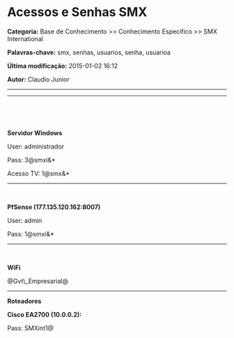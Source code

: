 # Acessos e Senhas SMX

**Categoria:** Base de Conhecimento >> Conhecimento Especifico >> SMX International

**Palavras-chave:** smx, senhas, usuarios, senha, usuarioa

**Última modificação:** 2015-01-02 16:12

**Autor:** Claudio Junior

---

<hr />
<p> </p>
<p> </p>
<p><strong>Servidor Windows</strong></p>
<p>User: administrador</p>
<p>Pass: 3@smxi&*</p>
<p>Acesso TV: 1@smx&*</p>
<hr />
<p> </p>
<p><strong>PfSense (177.135.120.162:8007)<br /></strong></p>
<p>User: admin</p>
<p>Pass: 1@smxi&*</p>
<hr />
<p> </p>
<p><strong>WiFi</strong></p>
<p>@Gvt\_Empresarial@</p>
<hr />
<p><strong>Roteadores</strong></p>
<p><strong>Cisco EA2700 (10.0.0.2):</strong></p>
<p>Pass: SMXint1@<br /> </p>
<p> </p>